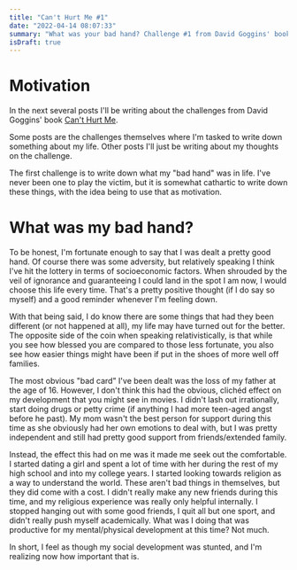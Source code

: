 ```yaml
---
title: "Can't Hurt Me #1"  
date: "2022-04-14 08:07:33"  
summary: "What was your bad hand? Challenge #1 from David Goggins' book Can't Hurt Me"
isDraft: true
---
```


# Motivation

In the next several posts I'll be writing about the challenges from David Goggins'
book [Can't Hurt Me](https://www.amazon.com/Cant-Hurt-Me-Master-Your/dp/1544512279/).

Some posts are the challenges themselves where I'm tasked to write down something about my life. Other posts I'll just
be writing about my thoughts on the challenge.

The first challenge is to write down what my "bad hand" was in life. I've never been one to play the victim, 
but it is somewhat cathartic to write down these things, with the idea being to use that as motivation.

# What was my bad hand?

To be honest, I'm fortunate enough to say that I was dealt a pretty good hand.
Of course there was some adversity, but relatively speaking I think I've hit the
lottery in terms of socioeconomic factors. When shrouded by the veil of
ignorance and guaranteeing I could land in the spot I am now, I would choose
this life every time. That's a pretty positive thought (if I do say so myself)
and a good reminder whenever I'm feeling down.

With that being said, I do know there are some things that had they been different (or not happened at all), my life may
have turned out for the better. The opposite side of the coin when speaking relativistically, is that while you see how
blessed you are compared to those less fortunate, you also see how easier things might have been if put in the shoes of
more well off families.

The most obvious "bad card" I've been dealt was the loss of my father at the age of 16. However, I don't think this had
the obvious, clichéd effect on my development that you might see in movies. I didn't lash out irrationally, start doing
drugs or petty crime (if anything I had more teen-aged angst before he past). My mom wasn't the best person for support
during this time as she obviously had her own emotions to deal with, but I was pretty independent and still had pretty
good support from friends/extended family.

Instead, the effect this had on me was it made me seek out the comfortable. I started dating a girl and spent a lot of
time with her during the rest of my high school and into my college years. I started looking towards religion as a way
to understand the world. These aren't bad things in themselves, but they did come with a cost. I didn't really make any
new friends during this time, and my religious experience was really only helpful internally. I stopped hanging out with
some good friends, I quit all but one sport, and didn't really push myself academically. What was I doing that was
productive for my mental/physical development at this time? Not much.

In short, I feel as though my social development was stunted, and I'm realizing now how important that is. 
